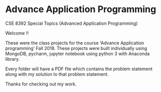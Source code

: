 # Advance Application Programming

CSE 8392 Special Topics (Advanced Application Programming)

Welcome !!

These were the class projects for the course 'Advance Application programming' Fall 2018. These projects were built individually using MongoDB, pycharm, jupyter notebook using python 3 with Anaconda library.

Every folder will have a PDF file which contains the problem statement along with my solution to that problem statement.

Thanks for checking out my work.
